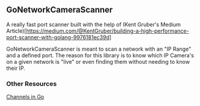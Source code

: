 ## GoNetworkCameraScanner

A really fast port scanner built with the help of (Kent Gruber's Medium Article)[https://medium.com/@KentGruber/building-a-high-performance-port-scanner-with-golang-9976181ec39d]

GoNetworkCameraScanner is meant to scan a network with an "IP Range" and a defined port. The reason for this library is to know which IP Camera's on a given network is "live" or even finding them without needing to know their IP. 

### Other Resources

[Channels in Go](https://medium.com/rungo/anatomy-of-channels-in-go-concurrency-in-go-1ec336086adb) 
